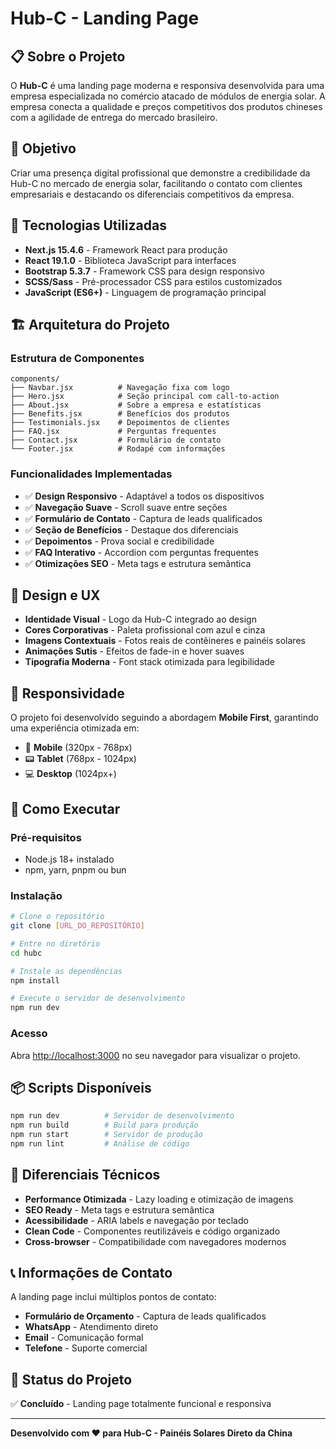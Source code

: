 # Hub-C - Landing Page

## 📋 Sobre o Projeto

O **Hub-C** é uma landing page moderna e responsiva desenvolvida para uma empresa especializada no comércio atacado de módulos de energia solar. A empresa conecta a qualidade e preços competitivos dos produtos chineses com a agilidade de entrega do mercado brasileiro.

## 🎯 Objetivo

Criar uma presença digital profissional que demonstre a credibilidade da Hub-C no mercado de energia solar, facilitando o contato com clientes empresariais e destacando os diferenciais competitivos da empresa.

## 🚀 Tecnologias Utilizadas

- **Next.js 15.4.6** - Framework React para produção
- **React 19.1.0** - Biblioteca JavaScript para interfaces
- **Bootstrap 5.3.7** - Framework CSS para design responsivo
- **SCSS/Sass** - Pré-processador CSS para estilos customizados
- **JavaScript (ES6+)** - Linguagem de programação principal

## 🏗️ Arquitetura do Projeto

### Estrutura de Componentes

```
components/
├── Navbar.jsx          # Navegação fixa com logo
├── Hero.jsx            # Seção principal com call-to-action
├── About.jsx           # Sobre a empresa e estatísticas
├── Benefits.jsx        # Benefícios dos produtos
├── Testimonials.jsx    # Depoimentos de clientes
├── FAQ.jsx             # Perguntas frequentes
├── Contact.jsx         # Formulário de contato
└── Footer.jsx          # Rodapé com informações
```

### Funcionalidades Implementadas

- ✅ **Design Responsivo** - Adaptável a todos os dispositivos
- ✅ **Navegação Suave** - Scroll suave entre seções
- ✅ **Formulário de Contato** - Captura de leads qualificados
- ✅ **Seção de Benefícios** - Destaque dos diferenciais
- ✅ **Depoimentos** - Prova social e credibilidade
- ✅ **FAQ Interativo** - Accordion com perguntas frequentes
- ✅ **Otimizações SEO** - Meta tags e estrutura semântica

## 🎨 Design e UX

- **Identidade Visual** - Logo da Hub-C integrado ao design
- **Cores Corporativas** - Paleta profissional com azul e cinza
- **Imagens Contextuais** - Fotos reais de contêineres e painéis solares
- **Animações Sutis** - Efeitos de fade-in e hover suaves
- **Tipografia Moderna** - Font stack otimizada para legibilidade

## 📱 Responsividade

O projeto foi desenvolvido seguindo a abordagem **Mobile First**, garantindo uma experiência otimizada em:

- 📱 **Mobile** (320px - 768px)
- 📟 **Tablet** (768px - 1024px)
- 💻 **Desktop** (1024px+)

## 🚀 Como Executar

### Pré-requisitos

- Node.js 18+ instalado
- npm, yarn, pnpm ou bun

### Instalação

```bash
# Clone o repositório
git clone [URL_DO_REPOSITÓRIO]

# Entre no diretório
cd hubc

# Instale as dependências
npm install

# Execute o servidor de desenvolvimento
npm run dev
```

### Acesso

Abra [http://localhost:3000](http://localhost:3000) no seu navegador para visualizar o projeto.

## 📦 Scripts Disponíveis

```bash
npm run dev          # Servidor de desenvolvimento
npm run build        # Build para produção
npm run start        # Servidor de produção
npm run lint         # Análise de código
```

## 🌟 Diferenciais Técnicos

- **Performance Otimizada** - Lazy loading e otimização de imagens
- **SEO Ready** - Meta tags e estrutura semântica
- **Acessibilidade** - ARIA labels e navegação por teclado
- **Clean Code** - Componentes reutilizáveis e código organizado
- **Cross-browser** - Compatibilidade com navegadores modernos

## 📞 Informações de Contato

A landing page inclui múltiplos pontos de contato:

- **Formulário de Orçamento** - Captura de leads qualificados
- **WhatsApp** - Atendimento direto
- **Email** - Comunicação formal
- **Telefone** - Suporte comercial

## 🔄 Status do Projeto

✅ **Concluído** - Landing page totalmente funcional e responsiva

---

**Desenvolvido com ❤️ para Hub-C - Painéis Solares Direto da China**

